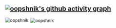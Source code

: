 
## [![oopshnik's github activity graph](https://github-readme-activity-graph.vercel.app/graph?username=oopshnik&theme=github-compact)](https://github.com/ashutosh00710/github-readme-activity-graph)
<p align="left">
</p>

<p><img align="left" src="https://github-readme-stats.vercel.app/api/top-langs?username=oopshnik&show_icons=true&locale=en&layout=compact" alt="oopshnik" /></p>
<p>&nbsp;<img align="center" src="https://github-readme-stats.vercel.app/api?username=oopshnik&show_icons=true&locale=en" alt="oopshnik" /></p>

